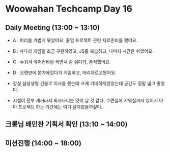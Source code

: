 # Woowahan Techcamp Day 16

## Daily Meeting (13:00 ~ 13:10)

- A : 머리를 가볍게 볶았어요. 졸업 프로젝트 관련 자료준비를 했어요.  
- B : 사다리 게임을 조금 구현하였고, JS를 복습하고, 나머지 시간은 쉬었어요. 
- C : 누워서 에어컨바람 쐬면서 좀 쉬다가, 졸작했어요.
- D : 오랜만에 본가에갔다가 게임하고, 머리자르고왔어요. 

- 잠실 삼성생명 건물로 이사를 했는데 크게 기대하지않았는데 공간도 정말 넓고 좋았다.
- 시설이 전부 새거라서 회사다니는 맛이 날 것 같다. 수면실에 샤워실까지 있어서 아마 프로젝트 하는 기간에는 여기 살지않을까싶다.. 

## 크롱님 배민찬 기획서 확인 (13:10 ~ 14:00) 

## 미션진행 (14:00 ~ 18:00)
